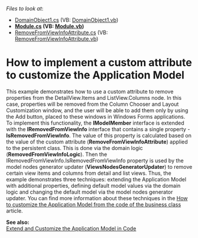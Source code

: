 <!-- default file list -->
*Files to look at*:

* [DomainObject1.cs](./CS/DXExample.Module/DomainObject1.cs) (VB: [DomainObject1.vb](./VB/DXExample.Module/DomainObject1.vb))
* **[Module.cs](./CS/DXExample.Module/Module.cs) (VB: [Module.vb](./VB/DXExample.Module/Module.vb))**
* [RemoveFromViewInfoAttribute.cs](./CS/DXExample.Module/RemoveFromViewInfoAttribute.cs) (VB: [RemoveFromViewInfoAttribute.vb](./VB/DXExample.Module/RemoveFromViewInfoAttribute.vb))
<!-- default file list end -->
# How to implement a custom attribute to customize the Application Model


<p>This example demonstrates how to use a custom attribute to remove properties from the DetailView.Items and ListView.Columns node. In this case, properties will be removed from the Column Chooser and Layout Customization window, and the user will be able to add them only by using the Add button, placed to these windows in Windows Forms applications.<br />
To implement this functionality, the <strong>IModelMember</strong> interface is extended with the <strong>IRemovedFromViewInfo</strong> interface that contains a single property - <strong>IsRemovedFromViewInfo</strong>. The value of this property is calculated based on the value of the custom attribute (<strong>RemoveFromViewInfoAttribute</strong>) applied to the persistent class. This is done via the domain logic (<strong>RemovedFromViewInfoLogic</strong>). Then the IRemovedFromViewInfo.IsRemovedFromViewInfo property is used by the model nodes generator updater (<strong>ViewsNodesGeneratorUpdater</strong>) to remove certain view items and columns from detail and list views. Thus, the example demonstrates three techniques: extending the Application Model with additional properties, defining default model values via the domain logic and changing the default model via the model nodes generator updater. You can find more information about these techniques in the <a href="https://www.devexpress.com/Support/Center/p/K18252">How to customize the Application Model from the code of the business class</a> article.</p><p><strong>See al</strong><strong>so:</strong><br />
<a href="http://documentation.devexpress.com/#Xaf/CustomDocument3169"><u>Extend and Customize the Application Model in Code</u></a></p>

<br/>


